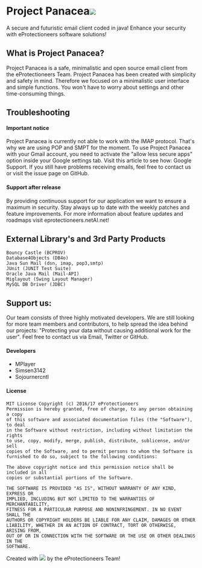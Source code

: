 # Project Panacea![](https://avatars1.githubusercontent.com/u/23667401?v=3&s=30)
A secure and futuristic email client coded in java! Enhance your security with eProtectioneers software solutions!

## What is Project Panacea?
Project Panacea is a safe, minimalistic and open source email client from the eProtectioneers Team. Project Panacea has been created with simplicity and safety in mind. Therefore we focused on a minimalistic user interface and simple functions. You won't have to worry about settings and other time-consuming things.

## Troubleshooting

#### Important notice
Project Panacea is currently not able to work with the IMAP protocol. That's why we are using POP and SMPT for the moment. To use Project Panacea with your Gmail account, you need to activate the "allow less secure apps" option inside your Google settings tab. Visit this article to see how: Google Support. If you still have problems receiving emails, feel free to contact us or visit the issue page on GitHub.

#### Support after release
By providing continuous support for our application we want to ensure a maximum in security. Stay always up to date with the weekly patches and feature improvements. For more information about feature updates and roadmaps visit eprotectioneers.netAI.net!

## External Library's and 3rd Party Products

	Bouncy Castle (BCPROV)
	Database4Objects (DB4o)
	Java Sun Mail (dsn, imap, pop3,smtp)
	JUnit (JUNIT Test Suite)
	Oracle Java Mail (Mail-API)
	Miglayout (Swing Layout Manager)
	MySQL DB Driver (JDBC)

## Support us:
Our team consists of three highly motivated developers. We are still looking for more team members and contributors, to help spread the idea behind our projects: "Protecting your data without causing additional work for the user". Feel free to contact us via Email, Twitter or GitHub.
#### Developers
* MPlayer
* Simsen3142
* Sojournercntl

#### License
```
MIT License Copyright (c) 2016/17 eProtectioneers
Permission is hereby granted, free of charge, to any person obtaining a copy
of this software and associated documentation files (the "Software"), to deal
in the Software without restriction, including without limitation the rights
to use, copy, modify, merge, publish, distribute, sublicense, and/or sell
copies of the Software, and to permit persons to whom the Software is
furnished to do so, subject to the following conditions:

The above copyright notice and this permission notice shall be included in all
copies or substantial portions of the Software.

THE SOFTWARE IS PROVIDED "AS IS", WITHOUT WARRANTY OF ANY KIND, EXPRESS OR
IMPLIED, INCLUDING BUT NOT LIMITED TO THE WARRANTIES OF MERCHANTABILITY,
FITNESS FOR A PARTICULAR PURPOSE AND NONINFRINGEMENT. IN NO EVENT SHALL THE
AUTHORS OR COPYRIGHT HOLDERS BE LIABLE FOR ANY CLAIM, DAMAGES OR OTHER
LIABILITY, WHETHER IN AN ACTION OF CONTRACT, TORT OR OTHERWISE, ARISING FROM,
OUT OF OR IN CONNECTION WITH THE SOFTWARE OR THE USE OR OTHER DEALINGS IN THE
SOFTWARE.
```



Created with ![](https://avatars1.githubusercontent.com/u/23667401?v=3&s=15)  by the eProtectioneers Team!
